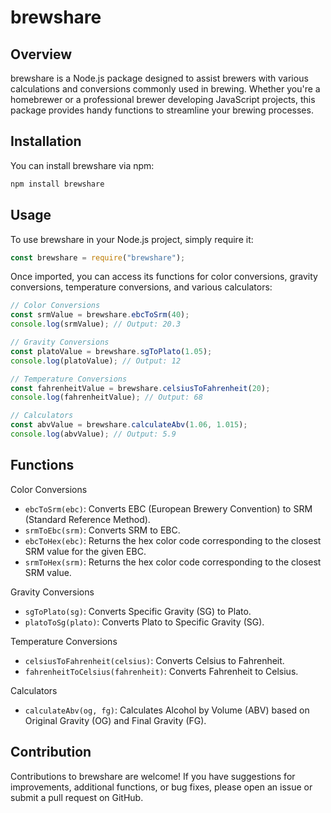 # brewshare

## Overview

brewshare is a Node.js package designed to assist brewers with various calculations and conversions commonly used in brewing. Whether you're a homebrewer or a professional brewer developing JavaScript projects, this package provides handy functions to streamline your brewing processes.

## Installation

You can install brewshare via npm:

```bash
npm install brewshare
```

## Usage

To use brewshare in your Node.js project, simply require it:

```javascript
const brewshare = require("brewshare");
```

Once imported, you can access its functions for color conversions, gravity conversions, temperature conversions, and various calculators:

```javascript
// Color Conversions
const srmValue = brewshare.ebcToSrm(40);
console.log(srmValue); // Output: 20.3

// Gravity Conversions
const platoValue = brewshare.sgToPlato(1.05);
console.log(platoValue); // Output: 12

// Temperature Conversions
const fahrenheitValue = brewshare.celsiusToFahrenheit(20);
console.log(fahrenheitValue); // Output: 68

// Calculators
const abvValue = brewshare.calculateAbv(1.06, 1.015);
console.log(abvValue); // Output: 5.9
```

## Functions

Color Conversions

- `ebcToSrm(ebc)`: Converts EBC (European Brewery Convention) to SRM (Standard Reference Method).
- `srmToEbc(srm)`: Converts SRM to EBC.
- `ebcToHex(ebc)`: Returns the hex color code corresponding to the closest SRM value for the given EBC.
- `srmToHex(srm)`: Returns the hex color code corresponding to the closest SRM value.

Gravity Conversions

- `sgToPlato(sg)`: Converts Specific Gravity (SG) to Plato.
- `platoToSg(plato)`: Converts Plato to Specific Gravity (SG).

Temperature Conversions

- `celsiusToFahrenheit(celsius)`: Converts Celsius to Fahrenheit.
- `fahrenheitToCelsius(fahrenheit)`: Converts Fahrenheit to Celsius.

Calculators

- `calculateAbv(og, fg)`: Calculates Alcohol by Volume (ABV) based on Original Gravity (OG) and Final Gravity (FG).

## Contribution

Contributions to brewshare are welcome! If you have suggestions for improvements, additional functions, or bug fixes, please open an issue or submit a pull request on GitHub.
